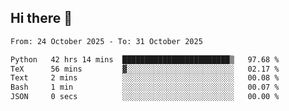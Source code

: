 ## Hi there 👋

<!--
**Bojupi/Bojupi** is a ✨ _special_ ✨ repository because its `README.md` (this file) appears on your GitHub profile.

Here are some ideas to get you started:

- 🔭 I’m currently working on ...
- 🌱 I’m currently learning ...
- 👯 I’m looking to collaborate on ...
- 🤔 I’m looking for help with ...
- 💬 Ask me about ...
- 📫 How to reach me: ...
- 😄 Pronouns: ...
- ⚡ Fun fact: ...
-->

<!--START_SECTION:waka-->

```txt
From: 24 October 2025 - To: 31 October 2025

Python   42 hrs 14 mins  ████████████████████████▒   97.68 %
TeX      56 mins         ▓░░░░░░░░░░░░░░░░░░░░░░░░   02.17 %
Text     2 mins          ░░░░░░░░░░░░░░░░░░░░░░░░░   00.08 %
Bash     1 min           ░░░░░░░░░░░░░░░░░░░░░░░░░   00.07 %
JSON     0 secs          ░░░░░░░░░░░░░░░░░░░░░░░░░   00.00 %
```

<!--END_SECTION:waka-->
